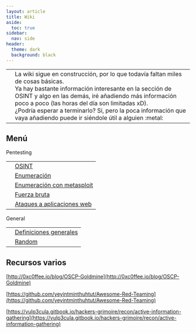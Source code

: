 ```yaml
---
layout: article
title: Wiki
aside:
  toc: true
sidebar:
  nav: side
header:
  theme: dark
  background: black
---
```


<table class="table-full">
<tr>
<td class="td-red"><b></b></td>
<td class="table-full td-light-red space-top-botton">La wiki sigue en construcción, por lo que todavía faltan miles de cosas básicas.<br>Ya hay bastante información interesante en la sección de OSINT y algo en las demás, iré añadiendo más información poco a poco (las horas del día son limitadas xD).<br>¿Podría esperar a terminarlo? Sí, pero la poca información que vaya añadiendo puede ir siéndole útil a alguien :metal:</td>
</tr>
</table>

<h2>Menú</h2>
<div class="grid">
  <div class="cell cell--20 cell--lg-20 content" id="custom-table-header">Pentesting</div>
</div>
<table class="table-full">
<tr>
<td class="td-black"><b></b></td>
<td class="table-full"><a href="/wiki/osint">OSINT</a></td>
</tr>
<tr>
<td class="td-black"><b></b></td>
<td class="table-full"><a href="/wiki/enumeracion">Enumeración</a></td>
</tr>
<tr>
<td class="td-black"><b></b></td>
<td class="table-full"><a href="/wiki/enumeracion-con-metasploit">Enumeración con metasploit</a></td>
</tr>
<tr>
<td class="td-black"><b></b></td>
<td class="table-full"><a href="/wiki/fuerza-bruta">Fuerza bruta</a></td>
</tr>
<tr>
<td class="td-black"><b></b></td>
<td class="table-full"><a href="/wiki/ataques-web">Ataques a aplicaciones web</a></td>
</tr>
</table>

<div class="grid">
  <div class="cell cell--20 cell--lg-20 content" id="custom-table-header">General</div>
</div>
<table class="table-full">
<tr>
<td class="td-black"><b></b></td>
<td class="table-full"><a href="/wiki/general">Definiciones generales</a></td>
</tr>
<tr>
<td class="td-black"><b></b></td>
<td class="table-full"><a href="/wiki/random">Random</a></td>
</tr>
</table>


<h2>Recursos varios</h2>

[http://0xc0ffee.io/blog/OSCP-Goldmine](http://0xc0ffee.io/blog/OSCP-Goldmine)

[https://github.com/yeyintminthuhtut/Awesome-Red-Teaming](https://github.com/yeyintminthuhtut/Awesome-Red-Teaming)

[https://vulp3cula.gitbook.io/hackers-grimoire/recon/active-information-gathering](https://vulp3cula.gitbook.io/hackers-grimoire/recon/active-information-gathering)

